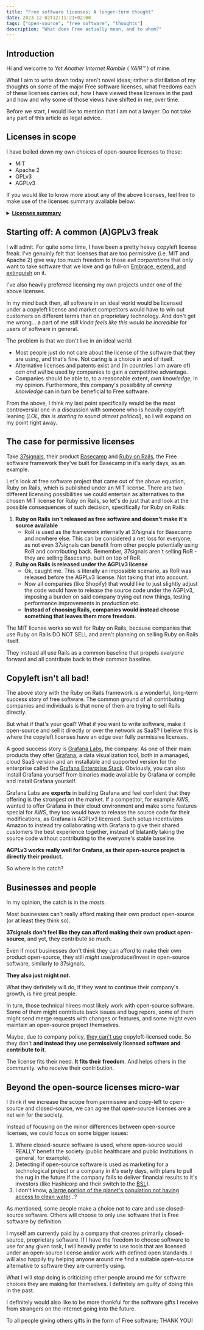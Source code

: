 ```yaml
---
title: "Free software licenses; A longer-term thought"
date: 2023-12-02T12:11:21+02:00
tags: ["open-source", "free software", "thoughts"]
description: "What does Free actually mean, and to whom?"
---
```


## Introduction

Hi and welcome to _Yet Another Internet Ramble_ ( _YAIR™_ ) of mine.

What I aim to write down today aren't novel ideas; rather a distillation of my thoughts on
some of the major Free software licenses, what freedoms each of these licenses carries out, how
I have viewed these licenses in the past and how and why some of those views have shifted in me,
over time.

Before we start, I would like to mention that I am not a lawyer. Do not take any part of this
article as legal advice.

## Licenses in scope

I have boiled down my own choices of open-source licenses to these:

- MIT
- Apache 2
- GPLv3
- AGPLv3

If you would like to know more about any of the above licenses, feel free to make use of the licenses
summary available below:

<details><summary>
<strong><u>Licenses summary</u></strong>
</summary>

---

#### [MIT](https://mit-license.org/)

Simple, concise and **permissive** license. Offers just enough _lawyer-speak_ to be valid as a
license for use in any company while giving all permissions to the party obtaining such
licensed software.

From [tldrlegal.com](https://www.tldrlegal.com/license/mit-license):

> A short, permissive software license. Basically, you can do whatever you want as long as you include
> the original copyright and license notice in any copy of the software/source.

#### [Apache 2](https://www.apache.org/licenses/LICENSE-2.0.html)

Similarly to the MIT license, the Apache 2 license is a **permissive** license. The main
difference between the two licenses is that the Apache 2 contains an explicit Patent Grant.

From [opensource.com](https://opensource.com/article/18/2/apache-2-patent-license):

> In essence, when a software developer contributes code to a project (i.e., the Work under the license),
> he or she becomes a Contributor. Under the above term, Contributors are granting permission to use any
> of their patents that may read on their contribution. This provides peace of mind to users since the
> Contributor would likely be prevented from pursuing patent royalties from any users of the software
> covering that contribution to the project.

#### [GPLv3](https://www.gnu.org/licenses/gpl-3.0.en.html)

In simple terms: any software that is GPLv3 licensed must be, upon modification, also made available
under the GPLv3 license.

This guarantees that software once written and licensed under the GPLv3 licnese stays Free software.

From [tldrlegal.com](https://www.tldrlegal.com/license/gnu-general-public-license-v3-gpl-3):

> You may copy, distribute and modify the software as long as you track changes/dates in source files.
> Any modifications to or software including (via compiler) GPL-licensed code must also be made available
> under the GPL along with build & install instructions.

#### [AGPLv3](https://www.gnu.org/licenses/agpl-3.0.en.html)

I won't add any additional text of mine here.

The description from
[tldrlegal.com](https://www.tldrlegal.com/license/gnu-affero-general-public-license-v3-agpl-3-0) below
is perfect:

> The AGPL license differs from the other GNU licenses in that it was built for network software. You
> can distribute modified versions if you keep track of the changes and the date you made them. As per
> usual with GNU licenses, you must license derivatives under AGPL. It provides the same restrictions
> and freedoms as the GPLv3 but with an additional clause which makes it so that source code must be
> distributed along with web publication. Since web sites and services are never distributed in the
> traditional sense, the AGPL is the GPL of the web.

<strong><u>Summary end</u></strong>

---

</details>

## Starting off: A common (A)GPLv3 freak

I will admit. For quite some time, I have been a pretty heavy copyleft license freak. I've genuinly
felt that licenses that are too permissive (i.e. MIT and Apache 2) give way too much freedom to
those _evil corporations_ that only want to take software that we love and go full-on
[Embrace, extend, and extinguish](https://en.wikipedia.org/wiki/Embrace%2C_extend%2C_and_extinguish) on it.

I've also heavily preferred licensing my own projects under one of the above licenses.

In my mind back then, all software in an ideal world would be licensed under a copyleft license
and market competitors would have to win out customers on different terms than on proprietary technology. And
don't get me wrong... a part of me _still kinda feels like this would be incredible_ for users of software
in general.

The problem is that we don't live in an ideal world:

- Most people just do not care about the license of the software that they are using, and that's fine.
  Not caring is a choice in and of itself.
- Alternative licenses and patents exist and (in countries I am aware of) _can and will_ be used by companies to
  gain a competitive advantage.
- Companies should be able to, to a reasonable extent, _own knowledge_, in my opinion. Furthermore, this
  company's possibility of _owning knowledge_ can in turn be beneficial to Free software.

From the above, I think my last point specifically would be the most controversial one in a discussion with
someone who is heavily copyleft leaning (_LOL, this is starting to sound almost political_), so I will expand
on my point right away.

## The case for permissive licenses

Take [37signals](https://37signals.com/), their product [Basecamp](https://basecamp.com/) and
[Ruby on Rails](https://rubyonrails.org/), the Free software framework they've built for Basecamp in it's early
days, as an example.

Let's look at free software project that came out of the above equation,
Ruby on Rails, which is published under an MIT license. There are two different licensing possibilities we
could entertain as alternatives to the chosen MIT license for Ruby on Rails, so let's do just that and look
at the possible consequences of such decision, specifically for Ruby on Rails:

1. **Ruby on Rails isn't released as free software and doesn't make it's source available**
   - RoR is used as the framework internally at 37signals for Basecamp and nowhere else. This can be considered
     a net loss for everyone, as not even 37signals can benefit from other people potentially using RoR and
     contributing back. Remember, 37signals aren't selling RoR - they are selling Basecamp, built on top of RoR.
2. **Ruby on Rails is released under the AGPLv3 license**
   - Ok, caught me. This is literally an impossible scenario, as RoR was released before the AGPLv3 license.
     Not taking that into account.
   - Now all companies (like Shopify) that would like to just slightly adjust the code would have to release the
     source code under the AGPLv3, imposing a burden on said company trying out new things, testing performance
     improvements in production etc.
   - **Instead of choosing Rails, companies would instead choose something that leaves them more freedom**.

The MIT license works so well for Ruby on Rails, because companies that use Ruby on Rails DO NOT SELL and
aren't planning on selling Ruby on Rails itself.

They instead all use Rails as a common baseline that propels
_everyone_ forward and all contribute back to their common baseline.

## Copyleft isn't all bad!

The above story with the Ruby on Rails framework is a wonderful, long-term success story of free software.
The common ground of all contributing companies and individuals is that none of them are trying to sell Rails
directly.

But what if that's your goal? What if you want to write software, make it open-source and sell it directly or
over the network as SaaS? I believe this is where the copyleft licenses have an edge over fully permissive licenses.

A good success story is [Grafana Labs](https://grafana.com/), the company. As one of their main products they offer
[Grafana](https://grafana.com/grafana/), a data visualization tool, both in a managed, cloud SaaS version and an
installable and supported version for the enterprise called the
[Grafana Enterprise Stack](https://grafana.com/products/enterprise/). Obviously, you can also install Grafana
yourself from binaries made available by Grafana or compile and install Grafana yourself.

Grafana Labs are **experts** in building Grafana and feel confident that they offering is the strongest on
the market. If a competitor, for example AWS, wanted to offer Grafana in their cloud environment and make some
features special for AWS, they too would have to release the source code for their modifications, as Grafana is
AGPLv3 licensed. Such setup incentivizes Amazon to instead try collaborating with Grafana to give their shared
customers the best experience together, instead of blatantly taking the source code without contributing to the
everyone's stable baseline.

**AGPLv3 works really well for Grafana, as their open-source project is directly their product.**

So where is the catch?

## Businesses and people

In my opinion, the catch is in the _mosts_.

Most businesses can't really afford making their own product open-source (or at least they think so).

**37signals don't feel like they can afford making their own product open-source**, and yet, they contribute so much.

Even if most businesses don't think they can afford to make their own product open-source, they still _might_
use/produce/invest in open-source software, similarly to 37signals.

**They also just might not.**

What they definitely will do, if they want to continue their company's growth, is hire great people.

In turn, those
technical hirees most likely work with open-source software. Some of them might contribute back issues and bug
repors, some of them might send merge requests with changes or features, and some might even maintain an
open-source project themselves.

Maybe, due to company policy,
[they can't use](https://opensource.google/documentation/reference/thirdparty/licenses#agpl_affero_gpl_osl_and_sspl_not_allowed)
copyleft-licensed code. So they don't **and instead they use permissively licensed software and contribute to it**.

The license fits their need. **It fits their freedom**. And helps others in the community. who receive their contribution.

## Beyond the open-source licenses micro-war

I think if we increase the scope from permissive and copy-left to open-source and closed-source, we can
agree that open-source licenses are a net win for the society.

Instead of focusing on the minor differences between open-source licenses, we could focus on some
bigger issues:

1. Where closed-source software is used, where open-source would REALLY benefit the society
   (public healthcare and public institutions in general, for example).
2. Detecting if open-source software is used as marketing for a technological project or a company in it's early
   days, with plans to pull the rug in the future if the company fails to deliver financial results to it's
   investors (like Hashicorp and their switch to the
   [BSL](https://www.hashicorp.com/blog/hashicorp-adopts-business-source-license)).
3. I don't know, [a large portion of the planet's population not having access to clean water](https://www.who.int/news/item/18-06-2019-1-in-3-people-globally-do-not-have-access-to-safe-drinking-water-unicef-who)...?

As mentioned, some people make a choice not to care and use closed-source software. Others will choose to
only use software that is Free software by definition.

I myself am currently paid by a company that creates primarily closed-source, proprietary software. If I have
the freedom to choose software to use for any given task, I will heavily prefer to use tools that
are licensed under an open-source license and/or work with defined open standards. I will also happily
try helping anyone around me find a suitable open-source alternative to software they are currently using.

What I will stop doing is criticizing other people around me for software choices they are
making for themselves. I definitely am guilty of doing this in the past.

I definitely would also like to be more thankful for the software gifts I receive from strangers
on the internet going into the future.

To all people giving others gifts in the form of Free software;
THANK YOU!
